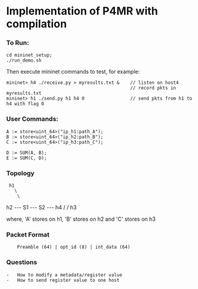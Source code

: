 # Implementation of P4MR with compilation

### To Run:
```
cd mininet_setup;
./run_demo.sh
```
Then execute mininet commands to test, for example:
```
mininet> h4 ./receive.py > myresults.txt &    // listen on host4
                                              // record pkts in myresults.txt
mininet> h1 ./send.py h1 h4 0                 // send pkts from h1 to h4 with flag 0
```



### User Commands:
```
A := store<uint_64>("ip_h1:path_A");
B := store<uint_64>("ip_h2:path_B");
C := store<uint_64>("ip_h3:path_C");

D := SUM(A, B);
E := SUM(C, D);
```

### Topology

     h1 
       \
        \
  h2 --- S1 --- S2 --- h4
        /
       / 
     h3  

where, 'A' stores on h1, 'B' stores on h2 and 'C' stores on h3

### Packet Format
```
    Preamble (64) | opt_id (8) | int_data (64)
```

### Questions
    -   How to modify a metadata/register value
    -   How to send register value to one host
